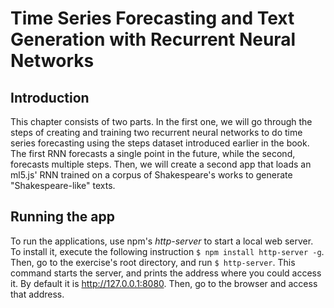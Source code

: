 # Time Series Forecasting and Text Generation with Recurrent Neural Networks

## Introduction
This chapter consists of two parts. In the first one, we will go through the steps of creating and training two recurrent neural networks to do time series forecasting using the steps dataset introduced earlier in the book. The first RNN forecasts a single point in the future, while the second, forecasts multiple steps. Then, we will create a second app that loads an ml5.js' RNN trained on a corpus of Shakespeare's works to generate "Shakespeare-like" texts.

## Running the app
To run the applications, use npm's *http-server* to start a local web server.
To install it, execute the following instruction `$ npm install http-server -g`.
Then, go to the exercise's root directory, and run `$ http-server`. This command starts the server, and prints the address where you
could access it. By default it is http://127.0.0.1:8080. Then, go to the browser and access that address.

